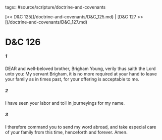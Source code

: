tags:: #source/scripture/doctrine-and-covenants

[<< D&C 125[(/doctrine-and-covenants/D&C_125.md) | [D&C 127 >>[(/doctrine-and-covenants/D&C_127.md)

# D&C 126

##### 1

DEAR and well-beloved brother, Brigham Young, verily thus saith the Lord unto you: My servant Brigham, it is no more required at your hand to leave your family as in times past, for your offering is acceptable to me.

##### 2

I have seen your labor and toil in journeyings for my name.

##### 3

I therefore command you to send my word abroad, and take especial care of your family from this time, henceforth and forever. Amen.
